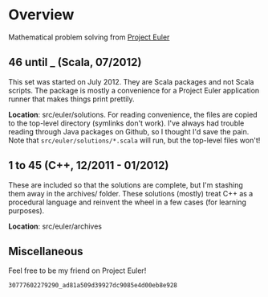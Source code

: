 # Overview
Mathematical problem solving from [Project Euler](http://projecteuler.net)

## 46 until _ (Scala, 07/2012)
This set was started on July 2012. They are Scala packages and not Scala scripts. The package is mostly a convenience for a Project Euler application runner that makes things print prettily.

**Location**: src/euler/solutions.
For reading convenience, the files are copied to the top-level directory (symlinks don't work). I've always had trouble reading through Java packages on Github, so I thought I'd save the pain. Note that `src/euler/solutions/*.scala` will run, but the top-level files won't!

## 1 to 45 (C++, 12/2011 - 01/2012)
These are included so that the solutions are complete, but I'm stashing them away in the archives/ folder. These solutions (mostly) treat C++ as a procedural language and reinvent the wheel in a few cases (for learning purposes).

**Location**: src/euler/archives

## Miscellaneous
Feel free to be my friend on Project Euler!

```
30777602279290_ad81a509d39927dc9085e4d00eb8e928
```
